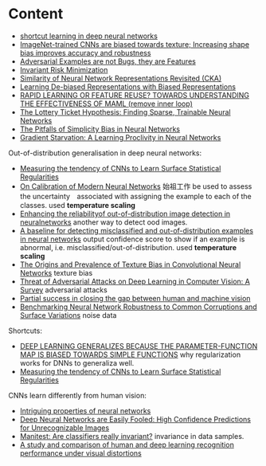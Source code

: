 # Content
- [shortcut learning in deep neural networks](https://github.com/YHJYH/Machine_Learning/blob/main/projects/Master_Thesis/papers/shortcut_learning_in_deep_NN.md#shortcut-learning-in-deep-neural-networks)
- [ImageNet-trained CNNs are biased towards texture; Increasing shape bias improves accuracy and robustness](https://github.com/YHJYH/Machine_Learning/blob/main/projects/Master_Thesis/papers/bias_towards_texture.md#imagenet-trained-cnns-are-biased-towards-texture-increasing-shape-bias-improves-accuracy-and-robustness)
- [Adversarial Examples are not Bugs, they are Features](https://github.com/YHJYH/Machine_Learning/blob/main/projects/Master_Thesis/papers/adversarial_examples_are_features.md#adversarial-examples-are-not-bugs-they-are-features)
- [Invariant Risk Minimization](https://github.com/YHJYH/Machine_Learning/blob/main/projects/Master_Thesis/papers/IRM.md#invariant-risk-minimization)
- [Similarity of Neural Network Representations Revisited (CKA)](https://github.com/YHJYH/Machine_Learning/blob/main/projects/Master_Thesis/papers/similarity_of_NN_CKA.md#similarity-of-neural-network-representations-revisited)
- [Learning De-biased Representations with Biased Representations](https://github.com/YHJYH/Machine_Learning/blob/main/projects/Master_Thesis/papers/learn_debias.md#learning-de-biased-representations-with-biased-representations)
- [RAPID LEARNING OR FEATURE REUSE? TOWARDS UNDERSTANDING THE EFFECTIVENESS OF MAML (remove inner loop)](https://github.com/YHJYH/Machine_Learning/blob/main/projects/Master_Thesis/papers/remove_inner_loop.md#rapid-learning-or-feature-reuse-towards-understanding-the-effectiveness-of-maml)
- [The Lottery Ticket Hypothesis: Finding Sparse, Trainable Neural Networks](https://github.com/YHJYH/Machine_Learning/blob/main/projects/Master_Thesis/papers/lottery_ticket.md#the-lottery-ticket-hypothesis-finding-sparse-trainable-neural-networks)
- [The Pitfalls of Simplicity Bias in Neural Networks](https://github.com/YHJYH/Machine_Learning/blob/main/projects/Master_Thesis/papers/pitfall.md#the-pitfalls-of-simplicity-bias-in-neural-networks)
- [Gradient Starvation: A Learning Proclivity in Neural Networks](https://github.com/YHJYH/Machine_Learning/blob/main/projects/Master_Thesis/papers/gradient_starvation.md#gradient-starvation-a-learning-proclivity-in-neural-networks)


Out-of-distribution generalisation in deep neural networks:
- [Measuring the tendency of CNNs to Learn Surface Statistical Regularities](https://github.com/YHJYH/Machine_Learning/blob/main/projects/Master_Thesis/papers/Surface_Statistical_Regularities.md#measuring-the-tendency-of-cnns-to-learn-surface-statistical-regularities) 
- [On Calibration of Modern Neural Networks](https://github.com/YHJYH/Machine_Learning/blob/main/projects/Master_Thesis/papers/temp_scaling.md#on-calibration-of-modern-neural-networks) 始祖工作 be used to assess the uncertainty　associated with assigning the example to each of the classes. used **temperature scaling**
- [Enhancing the reliabilityof out-of-distribution image detection in neuralnetworks](https://github.com/YHJYH/Machine_Learning/blob/main/projects/Master_Thesis/papers/ODIN.md#enhancing-the-reliability-of-out-of-distribution-image-detection-in-neural-networks) another way to detect ood images.
- [A baseline for detecting misclassified and out-of-distribution examples in neural networks](https://github.com/YHJYH/Machine_Learning/blob/main/projects/Master_Thesis/papers/miclassied_or_ood.md#a-baseline-for-detecting-misclassified-and-out-of-distribution-examples-in-neural-networks) output confidence score to show if an example is abnormal, i.e. misclassified/out-of-distribution. used **temperature scaling**
- [The Origins and Prevalence of Texture Bias in Convolutional Neural Networks](https://github.com/YHJYH/Machine_Learning/blob/main/projects/Master_Thesis/papers/texture_bias.md#the-origins-and-prevalence-of-texture-bias-in-convolutional-neural-networks) texture bias
- [Threat of Adversarial Attacks on Deep Learning in Computer Vision: A Survey](https://github.com/YHJYH/Machine_Learning/blob/main/projects/Master_Thesis/papers/adversarial_attacks_survey.md#threat-of-adversarial-attacks-on-deep-learning-in-computer-vision-a-survey) adversarial attacks
- [Partial success in closing the gap between human and machine vision](https://github.com/YHJYH/Machine_Learning/blob/main/projects/Master_Thesis/papers/close_gap.md#partial-success-in-closing-the-gap-between-human-and-machine-vision)
- [Benchmarking Neural Network Robustness to Common Corruptions and Surface Variations](https://github.com/YHJYH/Machine_Learning/blob/main/projects/Master_Thesis/papers/surface_variation_robustness.md#benchmarking-neural-network-robustness-to-common-corruptions-and-surface-variations) noise data


Shortcuts:
- [DEEP LEARNING GENERALIZES BECAUSE THE PARAMETER-FUNCTION MAP IS BIASED TOWARDS SIMPLE FUNCTIONS](https://github.com/YHJYH/Machine_Learning/blob/main/projects/Master_Thesis/papers/PARAMETER_FUNCTION_MAP_IS_BIASED_TOWARDS_SIMPLE_FUNCTIONS.md#deep-learning-generalizes-because-the-parameter-function-map-is-biased-towards-simple-functions) why regularization works for DNNs to generaliza well.
- [Measuring the tendency of CNNs to Learn Surface Statistical Regularities](https://github.com/YHJYH/Machine_Learning/blob/main/projects/Master_Thesis/papers/CNN_learns_Surface_Statistical_Regularities.md#measuring-the-tendency-of-cnns-to-learn-surface-statistical-regularities)


CNNs learn differently from human vision:
- [Intriguing properties of neural networks](https://github.com/YHJYH/Machine_Learning/blob/main/projects/Master_Thesis/papers/Intriguing_properties_of_NN.md#intriguing-properties-of-neural-networks)
- [Deep Neural Networks are Easily Fooled: High Confidence Predictions for Unrecognizable Images](https://github.com/YHJYH/Machine_Learning/blob/main/projects/Master_Thesis/papers/Deep_NNs_are_Easily_Fooled.md#deep-neural-networks-are-easily-fooled-high-confidence-predictions-for-unrecognizable-images)
- [Manitest: Are classifiers really invariant?](https://github.com/YHJYH/Machine_Learning/blob/main/projects/Master_Thesis/papers/manitest.md#manitest-are-classifiers-really-invariant) invariance in data samples.
- [A study and comparison of human and deep learning recognition performance under visual distortions](https://github.com/YHJYH/Machine_Learning/blob/main/projects/Master_Thesis/papers/comparison_of_human_and_DL_recognition_performance.md#a-study-and-comparison-of-human-and-deep-learning-recognition-performance-under-visual-distortions)
